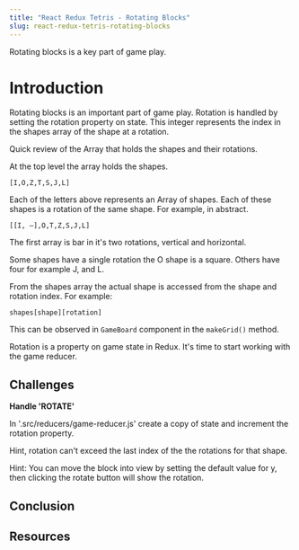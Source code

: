 ```yaml
---
title: "React Redux Tetris - Rotating Blocks"
slug: react-redux-tetris-rotating-blocks
---
```


Rotating blocks is a key part of game play. 

# Introduction 

Rotating blocks is an important part of game 
play. Rotation is handled by setting the 
rotation property on state. This integer
represents the index in the shapes array of 
the shape at a rotation. 

Quick review of the Array that holds the 
shapes and their rotations. 

At the top level the array holds the shapes. 

`[I,O,Z,T,S,J,L]`

Each of the letters above represents an Array 
of shapes. Each of these shapes is a rotation 
of the same shape. For example, in abstract. 

`[[I, –],O,T,Z,S,J,L]`

The first array is bar in it's two rotations, 
vertical and horizontal. 

Some shapes have a single rotation the O shape
is a square. Others have four for example J, 
and L. 

From the shapes array the actual shape is 
accessed from the shape and rotation index. 
For example: 

`shapes[shape][rotation]`

This can be observed in `GameBoard` component
in the `makeGrid()` method. 

Rotation is a property on game state in Redux. 
It's time to start working with the game reducer. 

## Challenges

**Handle 'ROTATE'**

In '.src/reducers/game-reducer.js' create a copy
of state and increment the rotation property. 

Hint, rotation can't exceed the last index of the
the rotations for that shape.

Hint: You can move the block into view by setting 
the default value for y, then clicking the rotate
button will show the rotation. 

## Conclusion


## Resources

 
